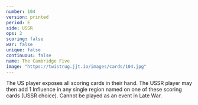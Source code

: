 ```yaml
---
number: 104
version: printed
period: E
side: USSR
ops: 2
scoring: false
war: false
unique: false
continuous: false
name: The Cambridge Five
image: "https://twistrug.jjt.io/images/cards/104.jpg"
---
```

The US player exposes all scoring cards in their hand. The USSR player may then add 1 Influence in any single region named on one of these scoring cards (USSR choice). Cannot be played as an event in Late War.
